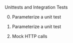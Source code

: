 Unittests and Integration Tests

0. Parameterize a unit test

1. Parameterize a unit test

2. Mock HTTP calls